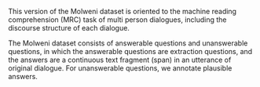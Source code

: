 This version of the Molweni dataset is oriented to the machine reading comprehension (MRC) task of multi person dialogues, including the discourse structure of each dialogue.

The Molweni dataset consists of answerable questions and unanswerable questions, in which the answerable questions are extraction questions, and the answers are a continuous text fragment (span) in an utterance of original dialogue. For unanswerable questions, we annotate plausible answers.
